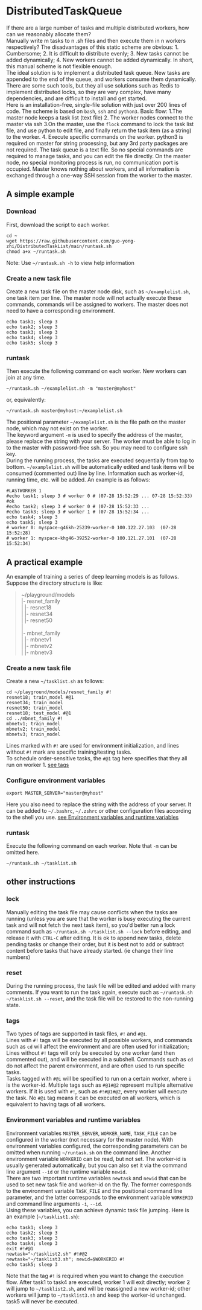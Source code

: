 DistributedTaskQueue
===
If there are a large number of tasks and multiple distributed workers, how can we reasonably allocate them?  
Manually write m tasks to n .sh files and then execute them in n workers respectively? The disadvantages of this static scheme are obvious: 1. Cumbersome; 2. It is difficult to distribute evenly; 3. New tasks cannot be added dynamically; 4. New workers cannot be added dynamically. In short, this manual scheme is not flexible enough.  
The ideal solution is to implement a distributed task queue. New tasks are appended to the end of the queue, and workers consume them dynamically.  
There are some such tools, but they all use solutions such as Redis to implement distributed locks, so they are very complex, have many dependencies, and are difficult to install and get started.   
Here is an installation-free, single-file solution with just over 200 lines of code. The scheme is based on `bash`, `ssh` and `python3`. Basic flow: 1.The master node keeps a task list (text file) 2. The worker nodes connect to the master via ssh 3.On the master, use the `flock` command to lock the task list file, and use python to edit file, and finally return the task item (as a string) to the worker. 4. Execute specific commands on the worker. python3 is required on master for string processing, but any 3rd party packages are not required. The task queue is a text file. So no special commands are required to manage tasks, and you can edit the file directly. On the master node, no special monitoring process is run, no communication port is occupied. Master knows nothing about workers, and all information is exchanged through a one-way SSH session from the worker to the master.  
## A simple example
### Download 
First, download the script to each worker.  
```shell
cd ~
wget https://raw.githubusercontent.com/guo-yong-zhi/DistributedTaskList/main/runtask.sh
chmod a+x ~/runtask.sh
```
Note: Use `~/runtask.sh -h` to view help information  
### Create a new task file
Create a new task file on the master node disk, such as `~/examplelist.sh`, one task item per line. The master node will not actually execute these commands, commands will be assigned to workers. The master does not need to have a corresponding environment.  
```shell
echo task1; sleep 3 
echo task2; sleep 3 
echo task3; sleep 3
echo task4; sleep 3 
echo task5; sleep 3 
```
### runtask 
Then execute the following command on each worker. New workers can join at any time.  
```shell
~/runtask.sh ~/examplelist.sh -m "master@myhost"
```
or, equivalently:
```shell
~/runtask.sh master@myhost:~/examplelist.sh
```  
The positional parameter `~/examplelist.sh` is the file path on the master node, which may not exist on the worker.   
The keyword argument `-m` is used to specify the address of the master, please replace the string with your server. The worker must be able to log in to the master with password-free ssh. So you may need to configure ssh key.    
During the running process, the tasks are executed sequentially from top to bottom. `~/examplelist.sh` will be automatically edited and task items will be consumed (commented out) line by line. Information such as worker-id, running time, etc. will be added. An example is as follows:  
```shell
#LASTWORKER 1
#echo task1; sleep 3 # worker 0 # (07-28 15:52:29 ... 07-28 15:52:33) #ok
#echo task2; sleep 3 # worker 0 # (07-28 15:52:33 ...
#echo task3; sleep 3 # worker 1 # (07-28 15:52:34 ...
echo task4; sleep 3 
echo task5; sleep 3 
# worker 0: myspace-g46kh-25239-worker-0 100.122.27.103  (07-28 15:52:28)
# worker 1: myspace-khg46-39252-worker-0 100.121.27.101  (07-28 15:52:34)
```
## A practical example
An example of training a series of deep learning models is as follows. Suppose the directory structure is like:  
>~/playground/models  
|- resnet_family  
|  |- resnet18  
|  |- resnet34  
|  |- resnet50  
|  
|- mbnet_family  
|  |- mbnetv1  
|  |- mbnetv2  
|  |- mbnetv3  

### Create a new task file
Create a new `~/tasklist.sh` as follows:  
```shell
cd ~/playground/models/resnet_family #!
resnet18; train_model #@1
resnet34; train_model
resnet50; train_model
resnet18; test_model #@1
cd ../mbnet_family #!
mbnetv1; train_model
mbnetv2; train_model
mbnetv3; train_model
```
Lines marked with `#!` are used for environment initialization, and lines without `#!` mark are specific training/testing tasks.  
To schedule order-sensitive tasks, the `#@1` tag here specifies that they all run on worker 1. [see tags](#tags)
### Configure environment variables  
```shell
export MASTER_SERVER="master@myhost"
```  
Here you also need to replace the string with the address of your server. It can be added to `~/.bashrc`, `~/.zshrc` or other configuration files according to the shell you use. [see Environment variables and runtime variables](#environment-variables-and-runtime-variables)  
### runtask  
Execute the following command on each worker. Note that `-m` can be omitted here.  
```shell
~/runtask.sh ~/tasklist.sh
```
## other instructions
### lock
Manually editing the task file may cause conflicts when the tasks are running (unless you are sure that the worker is busy executing the current task and will not fetch the next task item), so you'd better run a lock command such as `~/runtask.sh ~/tasklist.sh --lock` before editing, and release it with `CTRL-C` after editing. It is ok to append new tasks, delete pending tasks or change their order, but it is best not to add or subtract content before tasks that have already started. (ie change their line numbers)   
### reset
During the running process, the task file will be edited and added with many comments. If you want to run the task again, execute such as `~/runtask.sh ~/tasklist.sh --reset`, and the task file will be restored to the non-running state.  
### tags 
Two types of tags are supported in task files, `#!` and `#@i`.    
Lines with `#!` tags will be executed by all possible workers, and commands such as `cd` will affect the environment and are often used for initialization; Lines without `#!` tags will only be executed by one worker (and then commented out), and will be executed in a subshell. Commands such as `cd` do not affect the parent environment, and are often used to run specific tasks.    
Tasks tagged with `#@i` will be specified to run on a certain worker, where `i` is the worker-id. Multiple tags such as `#@1#@2` represent multiple alternative workers. If it is used with `#!`, such as `#!#@1#@2`, every worker will execute the task. No `#@i` tag means it can be executed on all workers, which is equivalent to having tags of all workers.  
### Environment variables and runtime variables
Environment variables `MASTER_SERVER`, `WORKER_NAME`, `TASK_FILE` can be configured in the worker (not necessary for the master node). With environment variables configured, the corresponding parameters can be omitted when running `~/runtask.sh` on the command line. Another environment variable `WORKERID` can be read, but not set. The worker-id is usually generated automatically, but you can also set it via the command line argument `--id` or the runtime variable `newid`.  
There are two important runtime variables `newtask` and `newid` that can be used to set new task file and worker-id on the fly. The former corresponds to the environment variable `TASK_FILE` and the positional command line parameter, and the latter corresponds to the environment variable `WORKERID` and command line arguments `-i`, `--id`.   
Using these variables, you can achieve dynamic task file jumping. Here is an example (`~/tasklist1.sh`):  
```shell
echo task1; sleep 3 
echo task2; sleep 3 
echo task3; sleep 3
echo task4; sleep 3
exit #!#@1
newtask="~/tasklist2.sh" #!#@2
newtask="~/tasklist3.sh"; newid=$WORKERID #!
echo task5; sleep 3
```
Note that the tag `#!` is required when you want to change the execution flow. After task1 to task4 are executed, worker 1 will exit directly; worker 2 will jump to `~/tasklist2.sh`, and will be reassigned a new worker-id; other workers will jump to `~/tasklist3.sh` and keep the worker-id unchanged. task5 will never be executed.  
